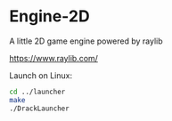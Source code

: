 # Engine-2D

A little 2D game engine powered by raylib

https://www.raylib.com/

Launch on Linux:

```bash
cd ../launcher
make
./DrackLauncher
```
